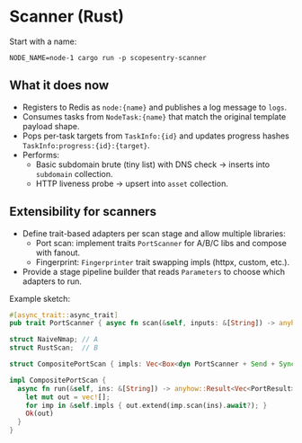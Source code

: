 # Scanner (Rust)

Start with a name:
```
NODE_NAME=node-1 cargo run -p scopesentry-scanner
```

## What it does now
- Registers to Redis as `node:{name}` and publishes a log message to `logs`.
- Consumes tasks from `NodeTask:{name}` that match the original template payload shape.
- Pops per-task targets from `TaskInfo:{id}` and updates progress hashes `TaskInfo:progress:{id}:{target}`.
- Performs:
  - Basic subdomain brute (tiny list) with DNS check -> inserts into `subdomain` collection.
  - HTTP liveness probe -> upsert into `asset` collection.

## Extensibility for scanners
- Define trait-based adapters per scan stage and allow multiple libraries:
  - Port scan: implement traits `PortScanner` for A/B/C libs and compose with fanout.
  - Fingerprint: `Fingerprinter` trait swapping impls (httpx, custom, etc.).
- Provide a stage pipeline builder that reads `Parameters` to choose which adapters to run.

Example sketch:
```rust
#[async_trait::async_trait]
pub trait PortScanner { async fn scan(&self, inputs: &[String]) -> anyhow::Result<Vec<PortResult>>; }

struct NaiveNmap; // A
struct RustScan;  // B

struct CompositePortScan { impls: Vec<Box<dyn PortScanner + Send + Sync>> }

impl CompositePortScan {
  async fn run(&self, ins: &[String]) -> anyhow::Result<Vec<PortResult>> {
    let mut out = vec![];
    for imp in &self.impls { out.extend(imp.scan(ins).await?); }
    Ok(out)
  }
}
```
